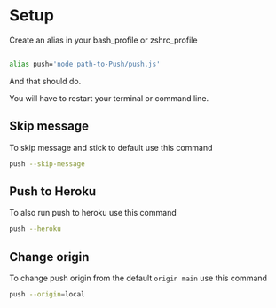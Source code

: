 # Setup
Create an alias in your bash_profile or zshrc_profile 

```bash

alias push='node path-to-Push/push.js'

```

And that should do. 

You will have to restart your terminal or command line.

## Skip message
To skip message and stick to default use this command
```bash
push --skip-message
```

## Push to Heroku
To also run push to heroku use this command
```bash
push --heroku
```

## Change origin
To change push origin from the default ``origin main`` use this command
```bash
push --origin=local
```